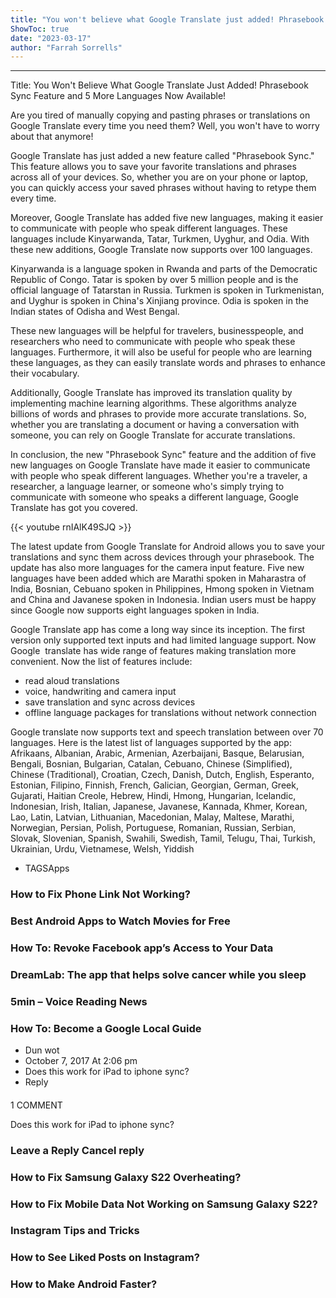 ```yaml
---
title: "You won't believe what Google Translate just added! Phrasebook sync feature and 5 more languages now available!"
ShowToc: true 
date: "2023-03-17"
author: "Farrah Sorrells"
---
```

*****
Title: You Won't Believe What Google Translate Just Added! Phrasebook Sync Feature and 5 More Languages Now Available!

Are you tired of manually copying and pasting phrases or translations on Google Translate every time you need them? Well, you won't have to worry about that anymore!

Google Translate has just added a new feature called "Phrasebook Sync." This feature allows you to save your favorite translations and phrases across all of your devices. So, whether you are on your phone or laptop, you can quickly access your saved phrases without having to retype them every time.

Moreover, Google Translate has added five new languages, making it easier to communicate with people who speak different languages. These languages include Kinyarwanda, Tatar, Turkmen, Uyghur, and Odia. With these new additions, Google Translate now supports over 100 languages.

Kinyarwanda is a language spoken in Rwanda and parts of the Democratic Republic of Congo. Tatar is spoken by over 5 million people and is the official language of Tatarstan in Russia. Turkmen is spoken in Turkmenistan, and Uyghur is spoken in China's Xinjiang province. Odia is spoken in the Indian states of Odisha and West Bengal.

These new languages will be helpful for travelers, businesspeople, and researchers who need to communicate with people who speak these languages. Furthermore, it will also be useful for people who are learning these languages, as they can easily translate words and phrases to enhance their vocabulary.

Additionally, Google Translate has improved its translation quality by implementing machine learning algorithms. These algorithms analyze billions of words and phrases to provide more accurate translations. So, whether you are translating a document or having a conversation with someone, you can rely on Google Translate for accurate translations.

In conclusion, the new "Phrasebook Sync" feature and the addition of five new languages on Google Translate have made it easier to communicate with people who speak different languages. Whether you're a traveler, a researcher, a language learner, or someone who's simply trying to communicate with someone who speaks a different language, Google Translate has got you covered.

{{< youtube rnIAlK49SJQ >}} 



The latest update from Google Translate for Android allows you to save your translations and sync them across devices through your phrasebook. The update has also more languages for the camera input feature. Five new languages have been added which are Marathi spoken in Maharastra of India, Bosnian, Cebuano spoken in Philippines, Hmong spoken in Vietnam and China and Javanese spoken in Indonesia. Indian users must be happy since Google now supports eight languages spoken in India.
 
Google Translate app has come a long way since its inception. The first version only supported text inputs and had limited language support. Now  Google  translate has wide range of features making translation more convenient. Now the list of features include:
 
- read aloud translations
 - voice, handwriting and camera input
 - save translation and sync across devices
 - offline language packages for translations without network connection

 
Google translate now supports text and speech translation between over 70 languages. Here is the latest list of languages supported by the app:
Afrikaans, Albanian, Arabic, Armenian, Azerbaijani, Basque, Belarusian, Bengali, Bosnian, Bulgarian, Catalan, Cebuano, Chinese (Simplified), Chinese (Traditional), Croatian, Czech, Danish, Dutch, English, Esperanto, Estonian, Filipino, Finnish, French, Galician, Georgian, German, Greek, Gujarati, Haitian Creole, Hebrew, Hindi, Hmong, Hungarian, Icelandic, Indonesian, Irish, Italian, Japanese, Javanese, Kannada, Khmer, Korean, Lao, Latin, Latvian, Lithuanian, Macedonian, Malay, Maltese, Marathi, Norwegian, Persian, Polish, Portuguese, Romanian, Russian, Serbian, Slovak, Slovenian, Spanish, Swahili, Swedish, Tamil, Telugu, Thai, Turkish, Ukrainian, Urdu, Vietnamese, Welsh, Yiddish
 
- TAGSApps

 
### How to Fix Phone Link Not Working?
 
### Best Android Apps to Watch Movies for Free
 
### How To: Revoke Facebook app’s Access to Your Data
 
### DreamLab: The app that helps solve cancer while you sleep
 
### 5min – Voice Reading News
 
### How To: Become a Google Local Guide
 
- Dun wot
 - October 7, 2017 At 2:06 pm
 - Does this work for iPad to iphone sync?
 - Reply

 
#### 
1 COMMENT

 
Does this work for iPad to iphone sync?
 
### Leave a Reply Cancel reply

 
### How to Fix Samsung Galaxy S22 Overheating?
 
### How to Fix Mobile Data Not Working on Samsung Galaxy S22?
 
### Instagram Tips and Tricks
 
### How to See Liked Posts on Instagram?
 
### How to Make Android Faster?




